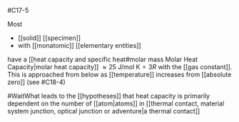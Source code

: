 #C17-5 

Most 
- [[solid]] [[specimen]] 
- with [[monatomic]] [[elementary entities]] 
 
have a [[heat capacity and specific heat#molar mass Molar Heat Capacity|molar heat capacity]] $\approx 25 \text{ J/mol K} = 3R$ with the [[gas constant]]. This is approached from below as [[temperature]] increases from [[absolute zero]] (see #C18-4)

#WaitWhat leads to the [[hypotheses]] that heat capacity is primarily dependent on the number of [[atom|atoms]] in [[thermal contact, material system junction, optical junction or adventure|a thermal contact]]